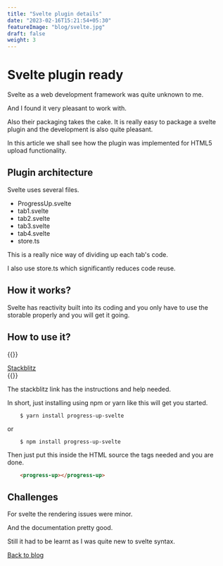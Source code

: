 ```yaml
---
title: "Svelte plugin details"
date: "2023-02-16T15:21:54+05:30"
featureImage: "blog/svelte.jpg"
draft: false
weight: 3
---
```


# Svelte plugin ready

Svelte as a web development framework was quite unknown to me.

And I found it very pleasant to work with.

Also their packaging takes the cake. It is really easy to package a
svelte plugin and the development is also quite pleasant.

In this article we shall see how the plugin was implemented for HTML5
upload functionality.

## Plugin architecture

Svelte uses several files.

- ProgressUp.svelte
- tab1.svelte
- tab2.svelte
- tab3.svelte
- tab4.svelte
- store.ts

This is a really nice way of dividing up each tab's code.

I also use store.ts which significantly reduces code reuse.


## How it works?

Svelte has reactivity built into its coding and you only have to use
the storable properly and you will get it going.



## How to use it?

{{<rawhtml>}}
<div class="flex justify-center">
<a href="https://stackblitz.com/edit/vitejs-vite-vu9dag" class="bg-blue-600 rounded shadow-md text-black px-4 py-3 no-underline">Stackblitz </a>
</div>
{{</rawhtml>}}


The stackblitz link has the instructions and help needed.

In short, just installing using npm or yarn like this will get you
started.

```shell
	$ yarn install progress-up-svelte
```

or

```shell
	$ npm install progress-up-svelte
```

Then just put this inside the HTML source the tags needed and you are
done.

```html
	<progress-up></progress-up>
```


## Challenges

For svelte the rendering issues were minor.

And the documentation pretty good.

Still it had to be learnt as I was quite new to svelte syntax.


[Back to blog](/blog)
